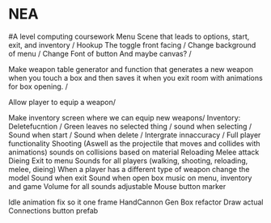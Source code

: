 # NEA
#A level computing coursework
Menu Scene that leads to options, start, exit, and inventory /
Hookup The toggle front facing /
Change background of menu /
Change Font of button 
And maybe canvas? /

Make weapon table generator and function that generates a new weapon when you touch a box and then saves it when you
exit room with animations for box opening. /

Allow player to equip a weapon/

Make inventory screen where we can equip new weapons/
Inventory:
	Deletefucntion /
	Green leaves no selected thing /
	sound when selecting /
	Sound when start /
	Sound when delete /
	Intergrate innaccuracy /
Full player functionality
	Shooting (Aswell as the projectile that moves and collides with animations) sounds on collisions based on material
	Reloading
	Melee attack
	Dieing
	Exit to menu
	Sounds for all players (walking, shooting, reloading, melee, dieing)
When a player has a different type of weapon change the model
Sound when exit
Sound when open box
music on menu, inventory and game
Volume for all sounds adjustable
Mouse button marker


Idle animation fix so it one frame
HandCannon Gen
Box refactor
Draw actual Connections
button prefab